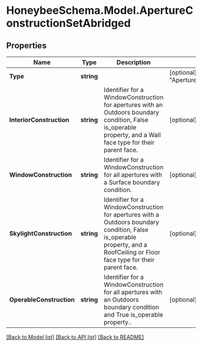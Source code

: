 
# HoneybeeSchema.Model.ApertureConstructionSetAbridged

## Properties

Name | Type | Description | Notes
------------ | ------------- | ------------- | -------------
**Type** | **string** |  | [optional] [readonly] [default to "ApertureConstructionSetAbridged"]
**InteriorConstruction** | **string** | Identifier for a WindowConstruction for apertures with an Outdoors boundary condition, False is_operable property, and a Wall face type for their parent face. | [optional] 
**WindowConstruction** | **string** | Identifier for a WindowConstruction for all apertures with a Surface boundary condition. | [optional] 
**SkylightConstruction** | **string** | Identifier for a WindowConstruction for apertures with a Outdoors boundary condition, False is_operable property, and a RoofCeiling or Floor face type for their parent face. | [optional] 
**OperableConstruction** | **string** | Identifier for a WindowConstruction for all apertures with an Outdoors boundary condition and True is_operable property.. | [optional] 

[[Back to Model list]](../README.md#documentation-for-models)
[[Back to API list]](../README.md#documentation-for-api-endpoints)
[[Back to README]](../README.md)

